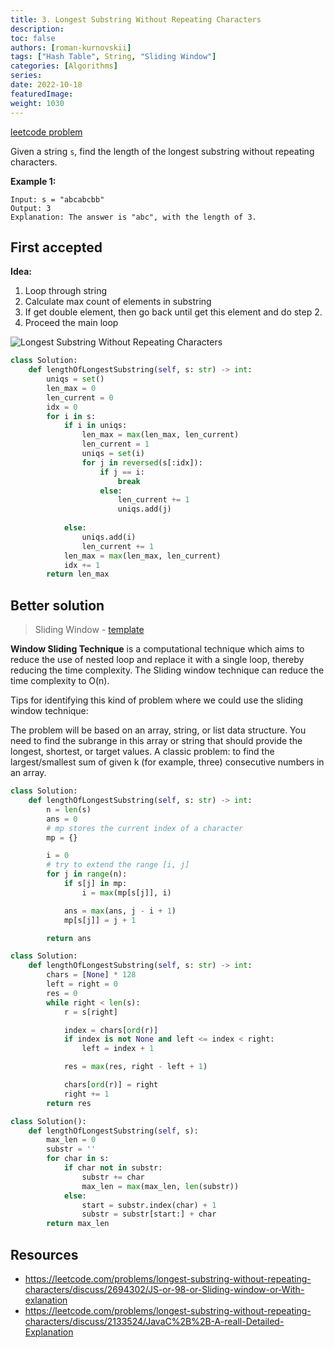 ```yaml
---
title: 3. Longest Substring Without Repeating Characters
description:
toc: false
authors: [roman-kurnovskii]
tags: ["Hash Table", String, "Sliding Window"]
categories: [Algorithms]
series:
date: 2022-10-18
featuredImage:
weight: 1030
---
```


[leetcode problem](https://leetcode.com/problems/longest-substring-without-repeating-characters/)

Given a string `s`, find the length of the longest substring without repeating characters.


**Example 1:**

    Input: s = "abcabcbb"
    Output: 3
    Explanation: The answer is "abc", with the length of 3.


## First accepted

**Idea:**

1. Loop through string
2. Calculate max count of elements in substring
3. If get double element, then go back until get this element and do step 2.
4. Proceed the main loop

![Longest Substring Without Repeating Characters](../assets/3.jpg)

```python
class Solution:
    def lengthOfLongestSubstring(self, s: str) -> int:
        uniqs = set()
        len_max = 0
        len_current = 0
        idx = 0
        for i in s:
            if i in uniqs:
                len_max = max(len_max, len_current)
                len_current = 1
                uniqs = set(i)
                for j in reversed(s[:idx]):
                    if j == i:
                        break
                    else:
                        len_current += 1
                        uniqs.add(j)
                    
            else:
                uniqs.add(i)
                len_current += 1
            len_max = max(len_max, len_current)
            idx += 1
        return len_max
```

## Better solution

> Sliding Window - [template](../#sliding-window)

**Window Sliding Technique** is a computational technique which aims to reduce the use of nested loop and replace it with a single loop, thereby reducing the time complexity.
The Sliding window technique can reduce the time complexity to O(n).

Tips for identifying this kind of problem where we could use the sliding window technique:

The problem will be based on an array, string, or list data structure.
You need to find the subrange in this array or string that should provide the longest, shortest, or target values.
A classic problem: to find the largest/smallest sum of given k (for example, three) consecutive numbers in an array.

```python
class Solution:
    def lengthOfLongestSubstring(self, s: str) -> int:
        n = len(s)
        ans = 0
        # mp stores the current index of a character
        mp = {}

        i = 0
        # try to extend the range [i, j]
        for j in range(n):
            if s[j] in mp:
                i = max(mp[s[j]], i)

            ans = max(ans, j - i + 1)
            mp[s[j]] = j + 1

        return ans
```

```python
class Solution:
    def lengthOfLongestSubstring(self, s: str) -> int:
        chars = [None] * 128
        left = right = 0
        res = 0
        while right < len(s):
            r = s[right]

            index = chars[ord(r)]
            if index is not None and left <= index < right:
                left = index + 1

            res = max(res, right - left + 1)

            chars[ord(r)] = right
            right += 1
        return res
```

```python
class Solution():
    def lengthOfLongestSubstring(self, s):
        max_len = 0
        substr = ''
        for char in s:
            if char not in substr:
                substr += char
                max_len = max(max_len, len(substr))
            else:
                start = substr.index(char) + 1
                substr = substr[start:] + char
        return max_len
```


## Resources

- https://leetcode.com/problems/longest-substring-without-repeating-characters/discuss/2694302/JS-or-98-or-Sliding-window-or-With-exlanation
- https://leetcode.com/problems/longest-substring-without-repeating-characters/discuss/2133524/JavaC%2B%2B-A-reall-Detailed-Explanation
